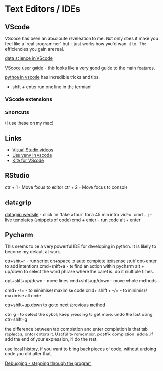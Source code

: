 # Text Editors / IDEs

## VScode
VScode has been an absoloute reveleation to me. Not only does it make you feel like a 'real programmer' but it just works how you'd want it to. The efficiencies you gain are real. 

[data science in VScode](https://code.visualstudio.com/docs/datascience/overview)

[VScode user guide](https://code.visualstudio.com/docs/editor/codebasics) - this looks like a very good guide to the main features.

[python in vscode](https://code.visualstudio.com/docs/python/editing) has incredible tricks and tips. 

* shift + enter
run one line in the termianl

### VScode extensions

### Shortcuts
(I use these on my mac)


## Links

* [Visual Studio videos](https://code.visualstudio.com/docs/introvideos/codeediting)
* [Use venv in vscode](https://code.visualstudio.com/docs/python/environments)
* [Kite for VScode](https://help.kite.com/article/69-using-the-vs-code-plugin)


## RStudio

ctr + 1 - Move focus to editor
ctr + 2 - Move focus to console

## datagrip
[datagrip wedsite](https://www.jetbrains.com/datagrip/) - click on 'take a tour' for a 45 min intro video.
cmd + j - live templates (snippets of code)
cmd + enter - run code
alt + enter

## Pycharm
This seems to be a very powerful IDE for developing in python. It is likely to become my default at work.

ctr+shft+r - run script
crt+space to auto complete itelisense stuff
opt+enter to add intentions
cmd+shift+a - to find an action within pycharm
alt + up/down to select the word phrase where the caret is. do it multiple times. 

opt+shft+up/down - move lines
cmd+shft+up/down - move whole methods

cmd+ -/= - to minimise/ maximise code
cmd+ shift +  -/= - to minimise/ maximise all code

ctr+shift+up.down to go to next /previous method

ctr+g - to select the sybol, keep pressing to get more. undo the last using ctr+shift+g

the difference between tab completion and enter completion is that tab replaces, enter enters it. Useful to remember. 
postfix completion. add a .if add the end of your expression, itl do the rest. 

use local history, if you want to bring back pieces of code, without undoing code you did after that. 

[Debugging - stepping through the program](https://www.jetbrains.com/help/pycharm/stepping-through-the-program.html)
